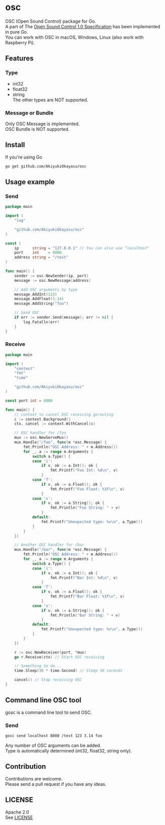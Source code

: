 # osc  

OSC (Open Sound Control) package for Go.  
A part of The [Open Sound Control 1.0 Specification](http://opensoundcontrol.org/spec-1_0) has been implemented in pure Go.  
You can work with OSC in macOS, Windows, Linux (also work with Raspberry Pi).  

## Features  

### Type  
- int32  
- float32  
- string  
The other types are NOT supported.  

### Message or Bundle  
Only OSC Message is implemented.  
OSC Bundle is NOT supported.  

## Install  

If you're using Go  
```bash
go get github.com/AkiyukiOkayasu/osc
```

  
## Usage example  

### Send  
```Go
package main

import (
	"log"

	"github.com/AkiyukiOkayasu/osc"
)

const (
	ip      string = "127.0.0.1" // You can also use "localhost"
	port    int    = 8080
	address string = "/test"
)

func main() {
	sender := osc.NewSender(ip, port)
	message := osc.NewMessage(address)

	// Add OSC arguments by type
	message.AddInt(123)
	message.AddFloat(3.14)
	message.AddString("foo")

	// Send OSC
	if err := sender.Send(message); err != nil {
		log.Fatalln(err)
	}
}
```

### Receive  
```Go
package main

import (
	"context"
	"fmt"
	"time"

	"github.com/AkiyukiOkayasu/osc"
)

const port int = 8080

func main() {
	// context to cancel OSC receiving gorouting
	c := context.Background()
	ctx, cancel := context.WithCancel(c)

	// OSC handler for /foo
	mux := osc.NewServeMux()
	mux.Handle("/foo", func(m *osc.Message) {
		fmt.Println("OSC Address: " + m.Address())
		for _, a := range m.Arguments {
			switch a.Type() {
			case 'i':
				if v, ok := a.Int(); ok {
					fmt.Printf("Foo Int: %d\n", v)
				}
			case 'f':
				if v, ok := a.Float(); ok {
					fmt.Printf("Foo Float: %3f\n", v)
				}
			case 's':
				if v, ok := a.String(); ok {
					fmt.Println("Foo String: " + v)
				}
			default:
				fmt.Printf("Unexpected type: %v\n", a.Type())
			}
		}
	})

	// Another OSC handler for /bar
	mux.Handle("/bar", func(m *osc.Message) {
		fmt.Println("OSC Address: " + m.Address())
		for _, a := range m.Arguments {
			switch a.Type() {
			case 'i':
				if v, ok := a.Int(); ok {
					fmt.Printf("Bar Int: %d\n", v)
				}
			case 'f':
				if v, ok := a.Float(); ok {
					fmt.Printf("Bar Float: %3f\n", v)
				}
			case 's':
				if v, ok := a.String(); ok {
					fmt.Println("Bar String: " + v)
				}
			default:
				fmt.Printf("Unexpected type: %v\n", a.Type())
			}
		}
	})

	r := osc.NewReceiver(port, *mux)
	go r.Receive(ctx) // Start OSC receiving

	// Something to do...
	time.Sleep(30 * time.Second) // Sleep 30 seconds

	cancel() // Stop receiving OSC
}
```

## Command line OSC tool  

gosc is a command line tool to send OSC.  

### Send  
```bash
gosc send localhost 8080 /test 123 3.14 foo
```
Any number of OSC arguments can be added.  
Type is automatically determined (int32, float32, string only).  

## Contribution  

Contributions are welcome.  
Please send a pull request if you have any ideas.  

## LICENSE  

Apache 2.0  
See [LICENSE](LICENSE)  
